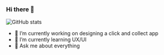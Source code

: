 ### Hi there 👋

![GitHub stats](https://github-readme-stats.vercel.app/api?username=willrte&text_color=FFFFFF&title_color=78f8ff&show_icons=true&bg_color=DEG,1e1d57,8d0194&border_radius=10px)

- 🔭 I’m currently working on designing a click and collect app
- 🌱 I’m currently learning UX/UI
- 💬 Ask me about everything

